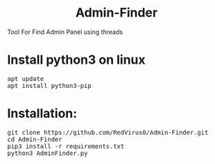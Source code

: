 <h1 align="center">Admin-Finder</h1>

Tool For Find Admin Panel using threads
<h1>Install python3 on linux</h1>
<pre>
apt update
apt install python3-pip
</pre>

<h1>Installation:</h1>
<pre>
git clone https://github.com/RedVirus0/Admin-Finder.git
cd Admin-Finder
pip3 install -r requirements.txt
python3 AdminFinder.py
</pre>
